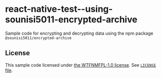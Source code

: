 # react-native-test--using-sounisi5011-encrypted-archive
Sample code for encrypting and decrypting data using the npm package `@sounisi5011/encrypted-archive`

## License

This sample code licensed under [the WTFNMFPL-1.0 license](https://tldrlegal.com/license/do-what-the-fuck-you-want-to-but-it%27s-not-my-fault-public-license-v1-%28wtfnmfpl-1.0%29).
See [`LICENSE` file](./LICENSE).
